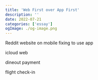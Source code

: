 ```yaml
---
title: 'Web First over App First'
description: ''
date: 2022-07-21
categories: ['essay']
ogImage: ./og-image.png
---
```


Reddit website on mobile fixing to use app

icloud web

dineout payment

flight check-in
